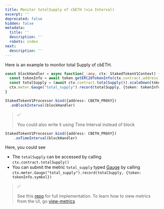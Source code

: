 ```yaml
---
title: Monitor totalSupply of cbETH (via Interval)
excerpt: ''
deprecated: false
hidden: false
metadata:
  title: ''
  description: ''
  robots: index
next:
  description: ''
---
```

Here is an example to monitor total Supply of cbETH.

```typescript
const blockHandler = async function(_:any, ctx: StakedTokenV1Context) {
  const tokenInfo = await token.getERC20TokenInfo(ctx.contract.address)
  const totalSupply = (await ctx.contract.totalSupply()).scaleDown(tokenInfo.decimal)
  ctx.meter.Gauge("total_supply").record(totalSupply, {token: tokenInfo.symbol})
}

StakedTokenV1Processor.bind({address: CBETH_PROXY})
  .onBlockInterval(blockHandler)
```

> ✅
>
> You could also write it using Time Interval instead of block

```typescript
StakedTokenV1Processor.bind({address: CBETH_PROXY})
    .onTimeInterval(blockHandler)
```

Here, you could see

* The `totalSupply` can be accessed by calling `ctx.contract.totalSupply()`
* You can submit the metric `total_supply` typed [Gauge](metrics#gauge) by calling  `ctx.meter.Gauge("total_supply").record(totalSupply, {token: tokenInfo.symbol})`

> ✅
>
> See this [repo](https://github.com/sentioxyz/sentio-sdk/tree/main/examples/wormhole) for full implementation. To learn how to view metrics from the UI, go [view-metrics](view-metrics "mention")
